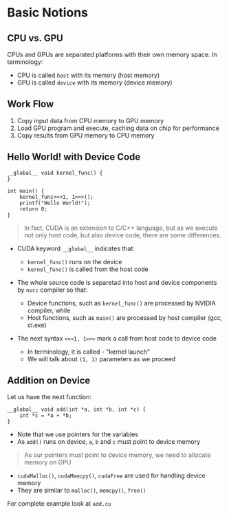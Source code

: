 # Basic Notions
## CPU vs. GPU

 CPUs and GPUs are separated platforms with their own memory space. In terminology:
 - CPU is called `host` with its memory (host memory)
 - GPU is called `device` with its memory (device memory)
 
 ## Work Flow
 
 1. Copy input data from CPU memory to GPU memory
 2. Load GPU program and execute, caching data on chip for performance
 3. Copy results from GPU memory to CPU memory

## Hello World! with Device Code

```cuda
__global__ void kernel_func() {
}

int main() {
    kernel_func<<<1, 1>>>();
    printf("Hello World!");
    return 0;
}
```
> In fact, CUDA is an extension to C/C++ language, but as we execute not only host code, but also device code, there are some differences.
- CUDA keyword `__global__` indicates that:
  - `kernel_func()` runs on the device
  - `kernel_func()` is called from the host code

- The whole source code is separetad into host and device components by `nvcc` compiler so that:
  - Device functions, such as `kernel_func()` are processed by NVIDIA compiler, while
  - Host functions, such as `main()` are processed by host compiler (gcc, cl.exe)

- The next syntax `<<<1, 1>>>` mark a call from host code to device code
  - In terminology, it is called - "kernel launch"
  - We will talk about `(1, 1)` parameters as we proceed

## Addition on Device

Let us have the next function:
```cuda
__global__ void add(int *a, int *b, int *c) {
    int *c = *a + *b;
}
```
- Note that we use pointers for the variables
- As `add()` runs on device, `a`, `b` and `c` must point to device memory

> As our pointers must point to device memory, we need to allocate memory on GPU

- `cudaMalloc()`, `cudaMemcpy()`, `cudaFree` are used for handling device memory
- They are similar to `malloc()`, `memcpy()`, `free()`

For complete example look at `add.cu`
